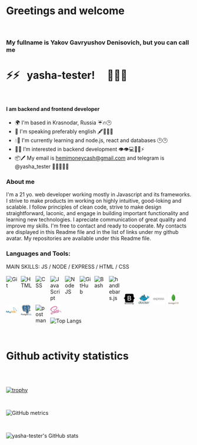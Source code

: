 
<h1>Greetings and welcome</h1>
<br>
<h3>My fullname is Yakov Gavryushov Denisovich, but you can call me</h3>
<h1>⚡⚡ &nbsp yasha-tester! &nbsp &nbsp 🏌️‍♂️✨</h1>
<br>

#### I am backend and frontend developer
- 🌍 I'm based in Krasnodar, Russia ☔🔥🕑
- 📢 I'm speaking preferably english 🖋🏄‍♂️💧
- 💧🔭 I'm currently learning and node.js, react and databases 🕑🕑
- 👀🏀 I’m interested in backend development 👁👁💻🏹🎯⚡
- 📦🖊 My email is hemimoneycash@gmail.com and telegram is @yasha_tester 👾🐬🐬🦈🤖

<!--- - 🐱‍👤🐱‍👤 I’m currently learning backend and frontend development 🏀🥇🔗🏌️‍♂️🏌️‍♀️ --->

<h3>About me</h3>
 I'm a 21 yo. web developer working mostly in Javascript and its frameworks. I strive to make products im working on highly intuitive, good-loking and scalable. 
I follow principles of clean code, strive to make design straightforward, laconic, and engage in building important functionality and learning new technologies.
I apreciate communication of great quality and improve my skills. 
I'm free to contact and ready to cooperate. My contacts are displayed in this Readme file and in the list of links under my github avatar. My repositories are available under this Readme file.




<br>

<div>
 
<h3>  Languages and Tools:</h3>

 MAIN SKILLS: JS / NODE / EXPRESS / HTML / CSS 
<br> <br>
<img align="left" alt="Git" width="30px" style="padding-right:10px;" src="https://cdn.jsdelivr.net/gh/devicons/devicon/icons/git/git-original.svg" />
<img align="left" alt="HTML" width="30px" style="padding-right:10px;" src="https://cdn.jsdelivr.net/gh/devicons/devicon/icons/html5/html5-plain.svg" />
<img align="left" alt="CSS" width="30px" style="padding-right:10px;" src="https://cdn.jsdelivr.net/gh/devicons/devicon/icons/css3/css3-plain.svg" />
<img align="left" alt="JavaScript" width="30px" style="padding-right:10px;" src="https://cdn.jsdelivr.net/gh/devicons/devicon/icons/javascript/javascript-plain.svg" />
<img align="left" alt="NodeJS" width="30px" style="padding-right:10px;" src="https://cdn.jsdelivr.net/gh/devicons/devicon/icons/nodejs/nodejs-original.svg" />
<img align="left" alt="GitHub" width="30px" style="padding-right:10px;" src="https://cdn.jsdelivr.net/gh/devicons/devicon/icons/github/github-original.svg" />
<img align="left" alt="Bash" width="30px" style="padding-right:10px;" src="https://cdn.jsdelivr.net/gh/devicons/devicon/icons/bash/bash-original.svg" />
<img align="left" alt="handlebars.js" width="30px" style="padding-right:10px;" src="https://handlebarsjs.com/images/handlebars_logo.png" />
<br><br>


<img align="left" alt="bootstrap.js" width="30px" style="padding-right:10px;" src="https://raw.githubusercontent.com/devicons/devicon/master/icons/bootstrap/bootstrap-plain-wordmark.svg" />
<img align="left" alt="docker" width="30px" style="padding-right:10px;" src="https://raw.githubusercontent.com/devicons/devicon/master/icons/docker/docker-original-wordmark.svg" />
<img align="left" alt="expressjs" width="30px" style="padding-right:10px;" src="https://raw.githubusercontent.com/devicons/devicon/master/icons/express/express-original-wordmark.svg" />
<img align="left" alt="mongodb" width="30px" style="padding-right:10px;" src="https://raw.githubusercontent.com/devicons/devicon/master/icons/mongodb/mongodb-original-wordmark.svg" />
<img align="left" alt="mysql" width="30px" style="padding-right:10px;" src="https://raw.githubusercontent.com/devicons/devicon/master/icons/mysql/mysql-original-wordmark.svg" />
<img align="left" alt="potgresql" width="30px" style="padding-right:10px;" src="https://raw.githubusercontent.com/devicons/devicon/master/icons/postgresql/postgresql-original-wordmark.svg" />
<img align="left" alt="postman" width="30px" style="padding-right:10px;" src="https://www.vectorlogo.zone/logos/getpostman/getpostman-icon.svg" />
<img align="left" alt="sass" width="30px" style="padding-right:10px;" src="https://raw.githubusercontent.com/devicons/devicon/master/icons/sass/sass-original.svg" />


</div>


<br> <br> <br> 


![Top Langs](https://github-readme-stats.vercel.app/api/top-langs/?username=yasha-tester&layout=compact)

<br>
<!---
- 🏄‍♂️🏄‍♂️🏄‍♀️🏄‍♀️🏌️‍♂️🏌️‍♀️💎
- ✨📣⚖🖥🖋⏰⏲
- 🥚🥚🧀🧀🥗🥙🥩
- 🥩🥕🥕🥔🥔💧
- 💥💦🐤🦢🕊👋
--->

# Github activity statistics

<br>
<br>

[![trophy](https://github-profile-trophy.vercel.app/?username=yasha-tester)](https://github.com/ryo-ma/github-profile-trophy)

<br>

![GitHub metrics](https://metrics.lecoq.io/yasha-tester)  

<br>

![yasha-tester's GitHub stats](https://github-readme-stats.vercel.app/api?username=yasha-tester&theme=graywhite)


<!-- - 💧🔭 I’m currently working on express.js projects with databases     🔮📦📦 -->

<br><br>



<!---
yasha-tester/yasha-tester is a ✨ special ✨ repository because its `README.md` (this file) appears on your GitHub profile.
You can click the Preview link to take a look at your changes.
--->
